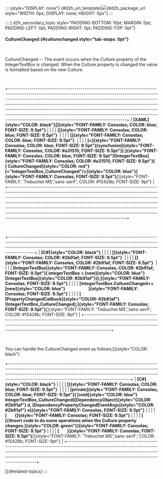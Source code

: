 ::: {style="DISPLAY: none"}
[](ms-xhelp:///?Id=d2h_url_template){#d2h_url_template}![](!package_url!){#d2h_package_url style="WIDTH: 0px; DISPLAY: none; HEIGHT: 0px"}
:::

::: {.d2h_secondary_topic style="PADDING-BOTTOM: 10pt; MARGIN: 0pt; PADDING-LEFT: 0pt; PADDING-RIGHT: 0pt; PADDING-TOP: 0pt"}
#### CultureChanged {#culturechanged style="tab-stops: 0pt"}

 

CultureChanged -- The event occurs when the Culture property of the IntegerTextBox is changed. When the Culture property is changed the value is formatted based on the new Culture.

 

+------------------------------------------------------------------------------------------------------------------------------------------------------------------------------------------------------------------------------------------------------------------------------------------------------------------------------------------------------------------------------------------------------------------------------------------------------------------------------------------------------------------------------------------------+
| **[XAML]{style="COLOR: black"}[]{style="FONT-FAMILY: Consolas; COLOR: blue; FONT-SIZE: 9.5pt"}**                                                                                                                                                                                                                                                                                                                                                                                                                                               |
|                                                                                                                                                                                                                                                                                                                                                                                                                                                                                                                                                |
| **[]{style="FONT-FAMILY: Consolas; COLOR: blue; FONT-SIZE: 9.5pt"}**                                                                                                                                                                                                                                                                                                                                                                                                                                                                           |
|                                                                                                                                                                                                                                                                                                                                                                                                                                                                                                                                                |
| **[]{style="FONT-FAMILY: Consolas; COLOR: blue; FONT-SIZE: 9.5pt"}**                                                                                                                                                                                                                                                                                                                                                                                                                                                                           |
|                                                                                                                                                                                                                                                                                                                                                                                                                                                                                                                                                |
| **[\<]{style="FONT-FAMILY: Consolas; COLOR: blue; FONT-SIZE: 9.5pt"}[syncfusion]{style="FONT-FAMILY: Consolas; COLOR: #a31515; FONT-SIZE: 9.5pt"}[:]{style="FONT-FAMILY: Consolas; COLOR: blue; FONT-SIZE: 9.5pt"}[IntegerTextBox]{style="FONT-FAMILY: Consolas; COLOR: #a31515; FONT-SIZE: 9.5pt"}[ [ CultureChanged]{style="COLOR: red"}[=\"IntegerTextBox_CultureChanged\"/\>]{style="COLOR: blue"}]{style="FONT-FAMILY: Consolas; FONT-SIZE: 9.5pt"}**[]{style="FONT-FAMILY: 'Trebuchet MS','sans-serif'; COLOR: #15428b; FONT-SIZE: 9pt"} |
+------------------------------------------------------------------------------------------------------------------------------------------------------------------------------------------------------------------------------------------------------------------------------------------------------------------------------------------------------------------------------------------------------------------------------------------------------------------------------------------------------------------------------------------------+

 

+-------------------------------------------------------------------------------------------------------------------------------------------------------------------------------------------------------------------------------------------------------+
| **[C#]{style="COLOR: black"}**                                                                                                                                                                                                                        |
|                                                                                                                                                                                                                                                       |
| **[]{style="FONT-FAMILY: Consolas; COLOR: #2b91af; FONT-SIZE: 9.5pt"}**                                                                                                                                                                               |
|                                                                                                                                                                                                                                                       |
| **[]{style="FONT-FAMILY: Consolas; COLOR: #2b91af; FONT-SIZE: 9.5pt"}**                                                                                                                                                                               |
|                                                                                                                                                                                                                                                       |
| **[IntegerTextBox]{style="FONT-FAMILY: Consolas; COLOR: #2b91af; FONT-SIZE: 9.5pt"}[ integerTextBox = [new]{style="COLOR: blue"} [IntegerTextBox]{style="COLOR: #2b91af"}();]{style="FONT-FAMILY: Consolas; FONT-SIZE: 9.5pt"}**                      |
|                                                                                                                                                                                                                                                       |
| **[integerTextBox.CultureChanged+=[new]{style="COLOR: blue"}                       ]{style="FONT-FAMILY: Consolas; FONT-SIZE: 9.5pt"}**                                                                                                               |
|                                                                                                                                                                                                                                                       |
| **[                         [PropertyChangedCallback]{style="COLOR: #2b91af"}(IntegerTextBox_CultureChanged);]{style="FONT-FAMILY: Consolas; FONT-SIZE: 9.5pt"}**[]{style="FONT-FAMILY: 'Trebuchet MS','sans-serif'; COLOR: #15428b; FONT-SIZE: 9pt"} |
+-------------------------------------------------------------------------------------------------------------------------------------------------------------------------------------------------------------------------------------------------------+

 

You can handle the CultureChanged event as follows:[]{style="COLOR: black"}

+--------------------------------------------------------------------------------------------------------------------------------------------------------------------------------------------------------------------------------------------------------------------------------------------------------+
| **[C#]{style="COLOR: black"}**                                                                                                                                                                                                                                                                         |
|                                                                                                                                                                                                                                                                                                        |
| **[]{style="FONT-FAMILY: Consolas; COLOR: blue; FONT-SIZE: 9.5pt"}**                                                                                                                                                                                                                                   |
|                                                                                                                                                                                                                                                                                                        |
| **[private]{style="FONT-FAMILY: Consolas; COLOR: blue; FONT-SIZE: 9.5pt"}[ [void]{style="COLOR: blue"} IntegerTextBox_CultureChanged([DependencyObject]{style="COLOR: #2b91af"} d, [DependencyPropertyChangedEventArgs]{style="COLOR: #2b91af"} e)]{style="FONT-FAMILY: Consolas; FONT-SIZE: 9.5pt"}** |
|                                                                                                                                                                                                                                                                                                        |
| **[        {]{style="FONT-FAMILY: Consolas; FONT-SIZE: 9.5pt"}**                                                                                                                                                                                                                                       |
|                                                                                                                                                                                                                                                                                                        |
| **[            [//Insert code to do some operations when the Culture property changes.]{style="COLOR: green"}]{style="FONT-FAMILY: Consolas; FONT-SIZE: 9.5pt"}**                                                                                                                                      |
|                                                                                                                                                                                                                                                                                                        |
| **[        }]{style="FONT-FAMILY: Consolas; FONT-SIZE: 9.5pt"}**[]{style="FONT-FAMILY: 'Trebuchet MS','sans-serif'; COLOR: #15428b; FONT-SIZE: 9pt"}                                                                                                                                                   |
+--------------------------------------------------------------------------------------------------------------------------------------------------------------------------------------------------------------------------------------------------------------------------------------------------------+

[]{#related-topics}
:::
